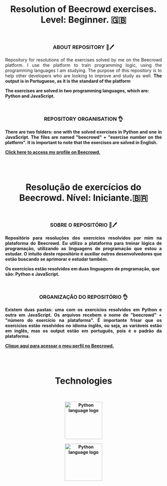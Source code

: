 <h1 align="center"> Resolution of Beecrowd exercises. Level: Beginner. 🇬🇧</h1>

<br/>

<div>
  <h3 align="center">ABOUT REPOSITORY 📖🖊️</h3>
  
  <p align="justify">
  Repository for resolutions of the exercises solved by me on the Beecrowd platform. I use the platform to train programming logic, using the programming     languages I am studying. The purpose of this repository is to help other developers who are looking to improve and study as well. <b>The output is in       Portuguese, as it is the standard of the platform<b>

  The exercises are solved in two programming languages, which are: <b>Python and JavaScript</b>.
  </p>
  
  <br/>
  
  <h3 align="center">REPOSITORY ORGANISATION 👌</h3>
  
  <p align="justify">
  There are two folders: one with the solved exercises in Python and one in JavaScript. The files are named "beecrowd" + "exercise number on the platform".   It is important to note that the exercises are solved in English.
  
  <a href="https://www.beecrowd.com.br/judge/pt/profile/727506">Click here to access my profile on Beecrowd.</a>
  </p>
</div>

<br/>
<br/>

<h1 align="center"> Resolução de exercícios do Beecrowd. Nível: Iniciante.🇧🇷 </h1>

<br/>

<div>
  <h3 align="center">SOBRE O REPOSITÓRIO 📖🖊️</h3>
  
  <p align="justify">
  Repositório para resoluções dos exercícios resolvidos por mim na plataforma do Beecrowd. Eu utilizo a plataforma para treinar lógica de programação,
  utilizando as linguagens de programação que estou a estudar. O intuito deste repositório é auxiliar outros desenvolvedores que estão buscando se           aprimorar
  e estudar também.

  Os exercícios estão resolvidos em duas linguagens de programação, que são: <b>Python e JavaScript</b>.
  </p>
  
  <br/>
  
  <h3 align="center">ORGANIZAÇÃO DO REPOSITÓRIO 👌</h3>
  <p align="justify">
  Existem duas pastas: uma com os exercícios resolvidos em Python e outra em JavaScript. Os arquivos recebem o nome de "beecrowd" + "número do exercício na   plataforma". É importante frisar que os exercícios estão resolvidos no idioma inglês, ou seja, as variáveis estão em inglês, mas os output estão em         português, pois é o padrão da plataforma.
  
  <a href="https://www.beecrowd.com.br/judge/pt/profile/727506">Clique aqui para acessar o meu perfil no Beecrowd.</a>
  </p>
</div>

<br/>
<br/>

<h1 align="center"> Technologies</h1>

<br/>
<div align="center">
   <p><img height="120px" alt="Python language logo" src="https://cdn.jsdelivr.net/gh/devicons/devicon/icons/python/python-original-wordmark.svg" /></p> 
   <p><img height="120px" alt="Python language logo" src="https://cdn.jsdelivr.net/gh/devicons/devicon/icons/javascript/javascript-original.svg" /></p>
</div>
